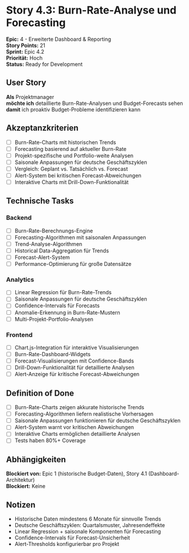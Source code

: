 # Story 4.3: Burn-Rate-Analyse und Forecasting

**Epic:** 4 - Erweiterte Dashboard & Reporting  
**Story Points:** 21  
**Sprint:** Epic 4.2  
**Priorität:** Hoch  
**Status:** Ready for Development

## User Story

**Als** Projektmanager  
**möchte ich** detaillierte Burn-Rate-Analysen und Budget-Forecasts sehen  
**damit** ich proaktiv Budget-Probleme identifizieren kann

## Akzeptanzkriterien

- [ ] Burn-Rate-Charts mit historischen Trends
- [ ] Forecasting basierend auf aktueller Burn-Rate
- [ ] Projekt-spezifische und Portfolio-weite Analysen
- [ ] Saisonale Anpassungen für deutsche Geschäftszyklen
- [ ] Vergleich: Geplant vs. Tatsächlich vs. Forecast
- [ ] Alert-System bei kritischen Forecast-Abweichungen
- [ ] Interaktive Charts mit Drill-Down-Funktionalität

## Technische Tasks

### Backend
- [ ] Burn-Rate-Berechnungs-Engine
- [ ] Forecasting-Algorithmen mit saisonalen Anpassungen
- [ ] Trend-Analyse-Algorithmen
- [ ] Historical Data-Aggregation für Trends
- [ ] Forecast-Alert-System
- [ ] Performance-Optimierung für große Datensätze

### Analytics
- [ ] Linear Regression für Burn-Rate-Trends
- [ ] Saisonale Anpassungen für deutsche Geschäftszyklen
- [ ] Confidence-Intervals für Forecasts
- [ ] Anomalie-Erkennung in Burn-Rate-Mustern
- [ ] Multi-Projekt-Portfolio-Analysen

### Frontend
- [ ] Chart.js-Integration für interaktive Visualisierungen
- [ ] Burn-Rate-Dashboard-Widgets
- [ ] Forecast-Visualisierungen mit Confidence-Bands
- [ ] Drill-Down-Funktionalität für detaillierte Analysen
- [ ] Alert-Anzeige für kritische Forecast-Abweichungen

## Definition of Done

- [ ] Burn-Rate-Charts zeigen akkurate historische Trends
- [ ] Forecasting-Algorithmen liefern realistische Vorhersagen
- [ ] Saisonale Anpassungen funktionieren für deutsche Geschäftszyklen
- [ ] Alert-System warnt vor kritischen Abweichungen
- [ ] Interaktive Charts ermöglichen detaillierte Analysen
- [ ] Tests haben 80%+ Coverage

## Abhängigkeiten

**Blockiert von:** Epic 1 (historische Budget-Daten), Story 4.1 (Dashboard-Architektur)  
**Blockiert:** Keine

## Notizen

- Historische Daten mindestens 6 Monate für sinnvolle Trends
- Deutsche Geschäftszyklen: Quartalsmuster, Jahresendeffekte
- Linear Regression + saisonale Komponenten für Forecasting
- Confidence-Intervals für Forecast-Unsicherheit
- Alert-Thresholds konfigurierbar pro Projekt